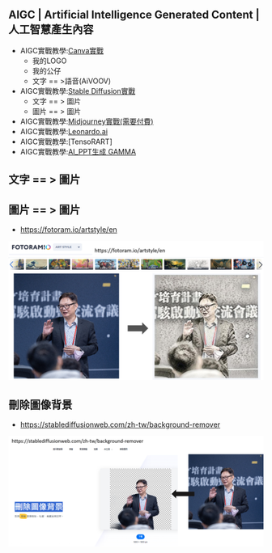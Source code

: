 ## AIGC | Artificial Intelligence Generated Content | 人工智慧產生內容 
- AIGC實戰教學:[Canva實戰](Canva_lab.md)
  - 我的LOGO
  - 我的公仔
  - 文字 == >語音(AiVOOV)
- AIGC實戰教學:[Stable Diffusion實戰](SD_lab.md)
  - 文字 == > 圖片
  - 圖片 == > 圖片
- AIGC實戰教學:[Midjourney實戰(需要付費)](Midjourney_lab.md)
- AIGC實戰教學:[Leonardo.ai](Leonardo_ai.md)
- AIGC實戰教學:[TensoRART]
- AIGC實戰教學:[AI_PPT生成 GAMMA](GAMMA.md)

## 文字 == > 圖片

## 圖片 == > 圖片
- https://fotoram.io/artstyle/en

![fotoram](../pics/fotoram.png)

## 刪除圖像背景  
- https://stablediffusionweb.com/zh-tw/background-remover

![background-remover](../pics/background-remover.png)



